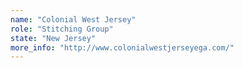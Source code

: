 ```yaml
---
name: "Colonial West Jersey"
role: "Stitching Group"
state: "New Jersey"
more_info: "http://www.colonialwestjerseyega.com/"
---
```

